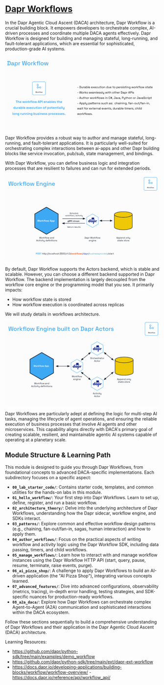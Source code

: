 # [Dapr Workflows](https://docs.dapr.io/developing-applications/building-blocks/workflow/workflow-overview/)

In the Dapr Agentic Cloud Ascent (DACA) architecture, Dapr Workflow is a crucial building block. It empowers developers to orchestrate complex, AI-driven processes and coordinate multiple DACA agents effectively. Dapr Workflow is designed for building and managing stateful, long-running, and fault-tolerant applications, which are essential for sophisticated, production-grade AI systems.

![Dapr Workflow](./public/hello-workflow.png)

Dapr Workflow provides a robust way to author and manage stateful, long-running, and fault-tolerant applications. It is particularly well-suited for orchestrating complex interactions between ai-apps and other Dapr building blocks like service invocation, pub/sub, state management, and bindings.

With Dapr Workflow, you can define business logic and integration processes that are resilient to failures and can run for extended periods.

![Dapr Engine](./public/Workflow%20Engine%20.png)

By default, Dapr Workflow supports the Actors backend, which is stable and scalable. However, you can choose a different backend supported in Dapr Workflow. The backend implementation is largely decoupled from the workflow core engine or the programming model that you see. It primarily impacts:

- How workflow state is stored
- How workflow execution is coordinated across replicas

We will study details in workflows architecture.

![Dapr Engine Actors](./public/Workflow%20Engine%20Actors.png)

Dapr Workflows are particularly adept at defining the logic for multi-step AI tasks, managing the lifecycle of agent operations, and ensuring the reliable execution of business processes that involve AI agents and other microservices. This capability aligns directly with DACA's primary goal of creating scalable, resilient, and maintainable agentic AI systems capable of operating at a planetary scale.

## Module Structure & Learning Path

This module is designed to guide you through Dapr Workflows, from foundational concepts to advanced DACA-specific implementations. Each subdirectory focuses on a specific aspect:

*   **`00_lab_starter_code/`**: Contains starter code, templates, and common utilities for the hands-on labs in this module.
*   **`01_hello_workflow/`**: Your first step into Dapr Workflows. Learn to set up, define, register, and run a basic workflow.
*   **`02_architecture_theory/`**: Delve into the underlying architecture of Dapr Workflows, understanding how the Dapr sidecar, workflow engine, and SDKs interact.
*   **`03_patterns/`**: Explore common and effective workflow design patterns (e.g., chaining, fan-out/fan-in, sagas, human interaction) and how to apply them.
*   **`04_author_workflows/`**: Focus on the practical aspects of writing workflow and activity logic using the Dapr Workflow SDK, including data passing, timers, and child workflows.
*   **`05_manage_workflows/`**: Learn how to interact with and manage workflow instances using the Dapr Workflow HTTP API (start, query, pause, resume, terminate, raise events, purge).
*   **`06_ai_pizza_shop/`**: A challenge to apply Dapr Workflows to build an AI-driven application (the "AI Pizza Shop"), integrating various concepts learned.
*   **`07_advanced_features/`**: Dive into advanced configurations, observability (metrics, tracing), in-depth error handling, testing strategies, and SDK-specific nuances for production-ready workflows.
*   **`08_a2a_daca/`**: Explore how Dapr Workflows can orchestrate complex Agent-to-Agent (A2A) communication and sophisticated interactions within the DACA ecosystem.

Follow these sections sequentially to build a comprehensive understanding of Dapr Workflows and their application in the Dapr Agentic Cloud Ascent (DACA) architecture.


Learning Resources:
- https://github.com/dapr/python-sdk/tree/main/examples/demo_workflow
- https://github.com/dapr/python-sdk/tree/main/ext/dapr-ext-workflow
- https://docs.dapr.io/developing-applications/building-blocks/workflow/workflow-overview/
-https://docs.dapr.io/reference/api/workflow_api/